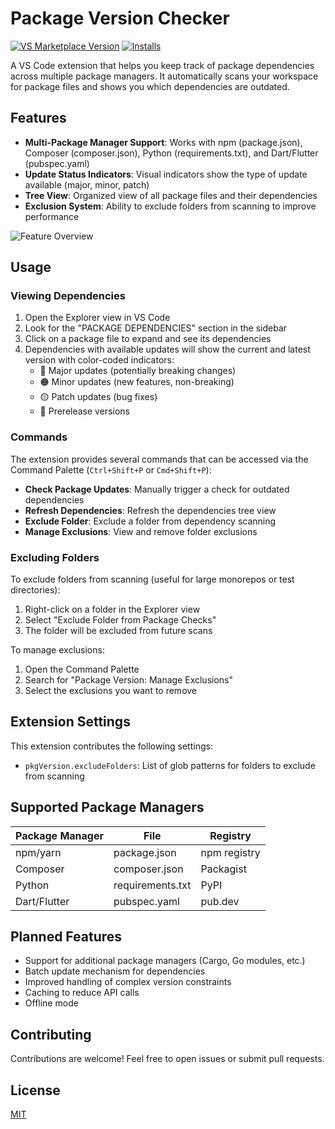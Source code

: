 # Package Version Checker

[![VS Marketplace Version](https://img.shields.io/visual-studio-marketplace/v/pkg-version.svg)](https://marketplace.visualstudio.com/items?itemName=pkg-version)
[![Installs](https://img.shields.io/visual-studio-marketplace/i/pkg-version.svg)](https://marketplace.visualstudio.com/items?itemName=pkg-version)

A VS Code extension that helps you keep track of package dependencies across multiple package managers. It automatically scans your workspace for package files and shows you which dependencies are outdated.

## Features

- **Multi-Package Manager Support**: Works with npm (package.json), Composer (composer.json), Python (requirements.txt), and Dart/Flutter (pubspec.yaml)
- **Update Status Indicators**: Visual indicators show the type of update available (major, minor, patch)
- **Tree View**: Organized view of all package files and their dependencies
- **Exclusion System**: Ability to exclude folders from scanning to improve performance

![Feature Overview](media/feature-overview.png)

## Usage

### Viewing Dependencies

1. Open the Explorer view in VS Code
2. Look for the "PACKAGE DEPENDENCIES" section in the sidebar
3. Click on a package file to expand and see its dependencies
4. Dependencies with available updates will show the current and latest version with color-coded indicators:
   - 🔴 Major updates (potentially breaking changes)
   - 🟠 Minor updates (new features, non-breaking)
   - 🟡 Patch updates (bug fixes)
   - 🔵 Prerelease versions

### Commands

The extension provides several commands that can be accessed via the Command Palette (`Ctrl+Shift+P` or `Cmd+Shift+P`):

- **Check Package Updates**: Manually trigger a check for outdated dependencies
- **Refresh Dependencies**: Refresh the dependencies tree view
- **Exclude Folder**: Exclude a folder from dependency scanning
- **Manage Exclusions**: View and remove folder exclusions

### Excluding Folders

To exclude folders from scanning (useful for large monorepos or test directories):

1. Right-click on a folder in the Explorer view
2. Select "Exclude Folder from Package Checks"
3. The folder will be excluded from future scans

To manage exclusions:
1. Open the Command Palette
2. Search for "Package Version: Manage Exclusions"
3. Select the exclusions you want to remove

## Extension Settings

This extension contributes the following settings:

* `pkgVersion.excludeFolders`: List of glob patterns for folders to exclude from scanning

## Supported Package Managers

| Package Manager | File | Registry |
|----------------|------|----------|
| npm/yarn | package.json | npm registry |
| Composer | composer.json | Packagist |
| Python | requirements.txt | PyPI |
| Dart/Flutter | pubspec.yaml | pub.dev |

## Planned Features

- Support for additional package managers (Cargo, Go modules, etc.)
- Batch update mechanism for dependencies
- Improved handling of complex version constraints
- Caching to reduce API calls
- Offline mode

## Contributing

Contributions are welcome! Feel free to open issues or submit pull requests.

## License

[MIT](LICENSE) 